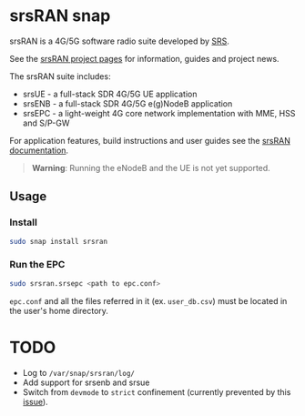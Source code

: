 # srsRAN snap

srsRAN is a 4G/5G software radio suite developed by [SRS](https://www.srs.io/).

See the [srsRAN project pages](https://www.srsran.com/) for information, guides and project news.

The srsRAN suite includes:
- srsUE - a full-stack SDR 4G/5G UE application
- srsENB - a full-stack SDR 4G/5G e(g)NodeB application
- srsEPC - a light-weight 4G core network implementation with MME, HSS and S/P-GW

For application features, build instructions and user guides see the [srsRAN documentation](https://docs.srsran.com/en/latest/).

> **Warning**: Running the eNodeB and the UE is not yet supported.

## Usage

### Install

```bash
sudo snap install srsran
```

### Run the EPC

```bash
sudo srsran.srsepc <path to epc.conf>
```

`epc.conf` and all the files referred in it (ex. `user_db.csv`) must be located in the user's home 
directory.

# TODO
- Log to `/var/snap/srsran/log/`
- Add support for srsenb and srsue
- Switch from `devmode` to `strict` confinement (currently prevented by this [issue](https://forum.snapcraft.io/t/apparmor-denies-bind-unix-socket-to-address/32231)).
